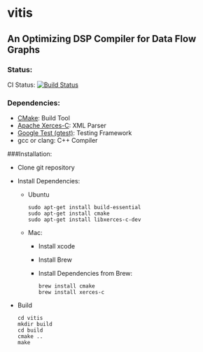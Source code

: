 # vitis

## An Optimizing DSP Compiler for Data Flow Graphs

### Status:

CI Status: [![Build Status](https://travis-ci.com/cyarp/vitis.svg?token=3DFsVQ6rTxi6J46pKtZ6&branch=master "CI Build Status")](https://travis-ci.com/cyarp/vitis)

### Dependencies:
- [CMake](https://cmake.org): Build Tool
- [Apache Xerces-C](https://xerces.apache.org/xerces-c): XML Parser
- [Google Test (gtest)](https://github.com/google/googletest): Testing Framework
- gcc or clang: C++ Compiler

###Installation:
- Clone git repository

- Install Dependencies:

    - Ubuntu
    
        ```
        sudo apt-get install build-essential
        sudo apt-get install cmake
        sudo apt-get install libxerces-c-dev
        ```

    - Mac:
        - Install xcode
        - Install Brew
        - Install Dependencies from Brew:

            ```
            brew install cmake
            brew install xerces-c
            ```
    
- Build

    ```
    cd vitis
    mkdir build
    cd build
    cmake ..
    make
    ```